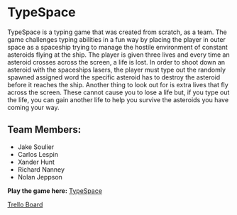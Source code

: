 # TypeSpace

TypeSpace is a typing game that was created from scratch, as a team.  The game challenges typing abilities in a fun way by placing the player in outer space as a spaceship trying to manage the hostile environment of constant asteroids flying at the ship.  The player is given three lives and every time an asteroid crosses across the screen, a life is lost.  In order to shoot down an asteroid with the spaceships lasers, the player must type out the randomly spawned assigned word the specific asteroid has to destroy the asteroid before it reaches the ship.  Another thing to look out for is extra lives that fly across the screen.  These cannot cause you to lose a life but, if you type out the life, you can gain another life to help you survive the asteroids you have coming your way.

## Team Members:
* Jake Soulier
* Carlos Lespin
* Xander Hunt
* Richard Nanney
* Nolan Jeppson

**Play the game here:**
[TypeSpace](https://calesi19.github.io/TypeSpace/)

[Trello Board](https://trello.com/b/WbZarUBb/typespace)


